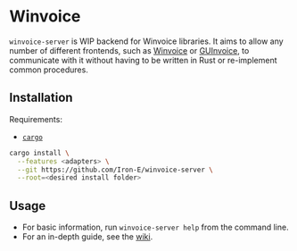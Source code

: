 # Winvoice

<!-- cargo-rdme start -->

`winvoice-server` is WIP backend for Winvoice libraries. It aims to allow any
number of different frontends, such as [Winvoice](https://github.com/Iron-E/winvoice) or
[GUInvoice](https://github.com/Iron-E/guinvoice), to communicate with it without having to be
written in Rust or re-implement common procedures.

## Installation

Requirements:

* [`cargo`](https://github.com/rust-lang/cargo)

```sh
cargo install \
  --features <adapters> \
  --git https://github.com/Iron-E/winvoice-server \
  --root=<desired install folder>
```

## Usage

* For basic information, run `winvoice-server help` from the command line.
* For an in-depth guide, see the [wiki](https://github.com/Iron-E/winvoice-server/wiki/Usage).

<!-- cargo-rdme end -->
